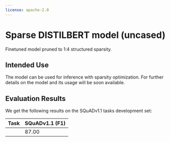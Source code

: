 ```yaml
---
license: apache-2.0
---
```


# Sparse DISTILBERT model (uncased)

Finetuned model pruned to 1:4 structured sparsity.

## Intended Use

The model can be used for inference with sparsity optimization.
For further details on the model and its usage will be soon available.

## Evaluation Results
We get the following results on the SQuADv1.1 tasks development set:

| Task | SQuADv1.1 (F1) |
|------|----------------|
|      |      87.00     |

